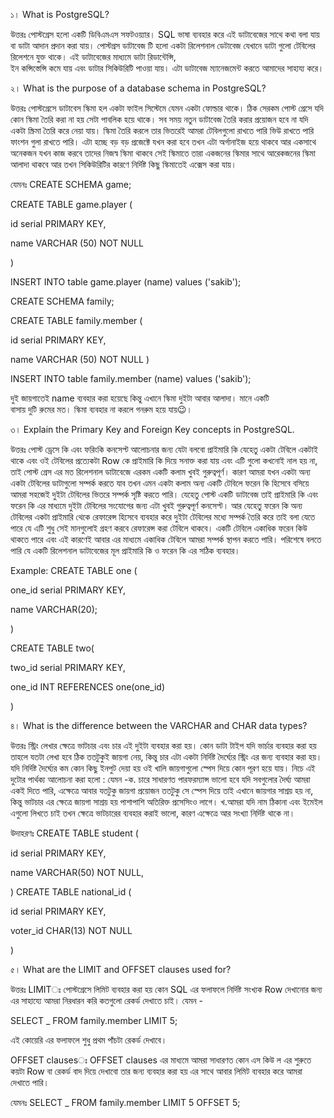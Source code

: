 ১। What is PostgreSQL?

উত্তরঃ পোস্টগ্রেস হলো একটি ডিবিএমএস সফটওয়্যার। SQL ভাষা ব্যবহার করে এই ডাটাবেজের সাথে কথা বলা যায় বা ডাটা আদান প্রদান করা যায়।
পোস্টগ্রস ডাটাবেজ টি হলো একটা রিলেশনাল ডেটাবেজ যেখানে ডাটা গুলো টেবিলের রিলেশনে যুক্ত থাকে। এই ডাটাবেজের মাধ্যমে ডাটা রিডান্টেন্সি,  
ইন কন্সিস্তেন্সি কমে যায় এবং ডাটার সিকিউরিটি পাওয়া যায়। এটা ডাটাবেজ ম্যানেজমেন্ট করতে আমাদের সাহায্য করে।

২। What is the purpose of a database schema in PostgreSQL?

উত্তরঃ পোস্টগ্রেসে ডাটাবেস স্কিমা হল একটা ফাইল সিস্টেমে যেমন একটা ফোল্ডার থাকে। ঠিক সেরকম পোস্ট গ্রেসে যদি কোন স্কিমা তৈরি করা না
হয় সেটা পাবলিক হয়ে থাকে। সব সময় নতুন ডাটাবেজ তৈরি করার প্রয়োজন হবে না যদি একটা স্ক্রিমা তৈরি করে নেয়া যায়। স্কিমা তৈরি করলে তার
ভিতরেই আমরা টেবিলগুলো রাখতে পারি ভিউ রাখতে পারি ফাংশন গুলা রাখতে পারি। এটা হচ্ছে বড় বড় প্রজেক্টে যখন করা হবে তখন এটা অর্গানাইজ
হয়ে থাকবে আর একসাথে অনেকজন যখন কাজ করবে তাদের নিজস্ব স্কিমা থাকবে সেই স্কিমাতে তারা একজনের স্কিমার সাথে আরেকজনের স্কিমা আলাদা
থাকবে আর তখন সিকিউরিটির কারণে নির্দিষ্ট কিছু স্কিমাতেই এক্সেস করা যায়।

যেমনঃ CREATE SCHEMA game; 

CREATE TABLE game.player (

id serial PRIMARY KEY,

name VARCHAR (50) NOT NULL

)

INSERT INTO table game.player (name) values ('sakib');

CREATE SCHEMA family;

CREATE TABLE family.member (

id serial PRIMARY KEY,

name VARCHAR (50) NOT NULL
)

INSERT INTO table family.member (name) values ('sakib');

দুই জায়গাতেই name ব্যবহার করা হয়েছে কিন্তু এখানে স্কিমা দুইটা আবার আলাদা। মানে একটি বাসায় দুটি রুমের মত। স্কিমা ব্যবহার না করলে গনরুম হয়ে যায়😉।

৩। Explain the Primary Key and Foreign Key concepts in PostgreSQL.

উত্তরঃ পোস্ট ড্রেসে কি এবং ফরিংকি কনসেপ্ট আলোচনার জন্য যেটা বলবো প্রাইমারি কি যেহেতু একটা টেবিলে একটাই থাকে এবং ওই টেবিলের প্রত্যেকটা Row কে
প্রাইমারি কি দিয়ে সনাক্ত করা যায় এবং এটি গুলো কখনোই নাল হয় না, তাই পোস্ট গ্রেস এর মত রিলেশনাল ডাটাবেজে এরকম একটি কলাম খুবই গুরুত্বপূর্ণ।
কারণ আমরা যখন একটা অন্য একটা টেবিলের ডাটাগুলো সম্পর্ক করতে যাব তখন এমন একটা কলাম অন্য একটি টেবিলে ফরেন কি হিসেবে বসিয়ে আমরা সহজেই
দুইটা টেবিলের ভিতরে সম্পর্ক সৃষ্টি করতে পারি। যেহেতু পোস্ট একটি ডাটাবেজ তাই প্রাইমারি কি এবং ফরেন কি এর মাধ্যমে দুইটা টেবিলের সংযোগের জন্য এটা খুবই
গুরুত্বপূর্ণ কনসেপ্ট। আর যেহেতু ফরেন কি অন্য টেবিলের একটা প্রাইমারি থেকে রেফারেন্স হিসেবে ব্যবহার করে দুইটা টেবিলের মধ্যে সম্পর্ক তৈরি করে তাই বলা যেতে
পারে যে এটি শুধু সেই মানগুলোই গ্রহণ করবে রেফারেন্স করা টেবিলে থাকবে। একটি টেবিলে একাধিক ফরেন কিউ থাকতে পারে এবং এই কারণেই আবার এর মাধ্যমে
একাধিক টেবিলে আমরা সম্পর্ক স্থাপন করতে পারি। পরিশেষে বলতে পারি যে একটি রিলেশনাল ডাটাবেজের মূল প্রাইমারি কি ও ফরেন কি এর সঠিক ব্যবহার।

Example: CREATE TABLE one (

one_id serial PRIMARY KEY,

name VARCHAR(20);

)

CREATE TABLE two(

two_id serial PRIMARY KEY,

one_id INT REFERENCES one(one_id)

)


৪। What is the difference between the VARCHAR and CHAR data types?

উত্তরঃ স্ট্রিং লেখার ক্ষেত্রে ভাটচার এবং চার এই দুইটা ব্যবহার করা হয়। কোন ডাটা টাইপ যদি ভার্চার ব্যবহার করা হয় তাহলে যতটা লেখা হবে ঠিক ততটুকুই জায়গা নেয়,
কিন্তু চার এটা একটা নির্দিষ্ট দৈর্ঘ্যের স্ট্রিং এর জন্য ব্যবহার করা হয়। যদি নির্দিষ্ট দৈর্ঘ্যের কম কোন কিছু ইনপুট দেয়া হয় ওই খালি জায়গাগুলো স্পেস দিয়ে কোন পূরণ হয়ে
যায়।
নিচে এই দুটোর পার্থক্য আলোচনা করা হলো :
যেমন -ক. চারে সাধারণত পারফরম্যান্স ভালো হবে যদি সবগুলোর দৈর্ঘ্য আমরা একই দিতে পারি, এক্ষেত্রে আবার যতটুকু জায়গা প্রয়োজন ততটুকু সে স্পেস দিয়ে তাই
এখানে জায়গার সাশ্রয় হয় না,
কিন্তু ভাটচার এর ক্ষেত্রে জায়গা সাশ্রয় হয় পাশাপাশি অতিরিক্ত প্রসেসিংও লাগে।
খ.আমরা যদি নাম ঠিকানা এবং ইমেইল এগুলো লিখতে চাই তখন ক্ষেত্রে ভাটচারের ব্যবহার করাই ভালো, কারণ এক্ষেত্রে আর সংখ্যা নির্দিষ্ট থাকে না।

উদাহরণঃ CREATE TABLE student (

id serial PRIMARY KEY,

name VARCHAR(50) NOT NULL,

)
CREATE TABLE national_id (

id serial PRIMARY KEY,

voter_id CHAR(13) NOT NULL

)

৫। What are the LIMIT and OFFSET clauses used for?

উত্তরঃ LIMITঃ পোস্টগ্রেসে লিমিট ব্যবহার করা হয় কোন SQL এর ফলাফলে নির্দিষ্ট সংখ্যক Row দেখানোর জন্য এর সাহায্যে আমরা নিরধারন করি কতগুলো
রেকর্ড দেখাতে চাই।
যেমন -

SELECT _ FROM family.member LIMIT 5;

এই কোয়েরি এর ফলাফলে শুধু প্রথম পাঁচটা রেকর্ড দেখাবে।

OFFSET clausesঃ OFFSET clauses এর মাধ্যমে আমরা সাধারণত কোন এস কিউ ল এর শুরুতে কয়টা Row বা রেকর্ড বাদ দিয়ে দেখাবো তার জন্য ব্যবহার
করা হয় এর সাথে আবার লিমিট ব্যবহার করে আমরা দেখাতে পারি। 

যেমনঃ SELECT _ FROM family.member LIMIT 5 OFFSET 5;

